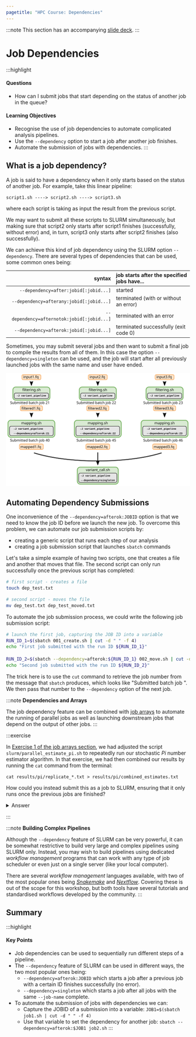 ```yaml
---
pagetitle: "HPC Course: Dependencies"
---
```


:::note
This section has an accompanying <a href="https://docs.google.com/presentation/d/1aanCBGFCpAgPfsrlYFP3QzdZOxXlySgYFuZk4Lbx6E4/edit?usp=sharing" target="_blank">slide deck</a>.
:::

# Job Dependencies

:::highlight
#### Questions

- How can I submit jobs that start depending on the status of another job in the queue?

#### Learning Objectives

- Recognise the use of job dependencies to automate complicated analysis pipelines. 
- Use the `--dependency` option to start a job after another job finishes. 
- Automate the submission of jobs with dependencies.
:::

## What is a job dependency?

A job is said to have a dependency when it only starts based on the status of another job. 
For example, take this linear pipeline: 

```
script1.sh ----> script2.sh ----> script3.sh
```

where each script is taking as input the result from the previous script.

We may want to submit all these scripts to SLURM simultaneously, but making sure that script2 only starts after script1 finishes (successfully, without error) and, in turn, script3 only starts after script2 finishes (also successfully). 

We can achieve this kind of job dependency using the SLURM option `--dependency`. 
There are several types of dependencies that can be used, some common ones being: 

| syntax | job starts after the specified jobs have... |
| -: | :- |
| `--dependency=after:jobid[:jobid...]` | started |
| `--dependency=afterany:jobid[:jobid...]` | terminated (with or without an error) | 
| `--dependency=afternotok:jobid[:jobid...]` | terminated with an error |
| `--dependency=afterok:jobid[:jobid...]` | terminated successfully (exit code 0) |

Sometimes, you may submit several jobs and then want to submit a final job to compile the results from all of them. 
In this case the option `--dependency=singleton` can be used, and the job will start after all previously launched jobs with the same name and user have ended. 

![Example of a pipeline using job dependencies. Each of the first steps of the pipeline (`filtering.sh`) have no dependencies. The second steps of the pipeline (`mapping.sh`) each have a dependency from the previous job; in this case the `--dependency=afterok:JOBID` option is used with `sbatch`. The final step of the pipeline (`variant_call.sh`) depends on all the previous steps being completed; in this case the `--dependency=singleton` is used, which will only start this job when all other jobs with the same name (`-J variant_pipeline`) complete.](images/dependencies.svg)


## Automating Dependency Submissions

One inconvenience of the `--dependency=afterok:JOBID` option is that we need to know the job ID before we launch the new job. 
To overcome this problem, we can automate our job submission scripts by: 

- creating a generic script that runs each step of our analysis
- creating a job submission script that launches `sbatch` commands

Let's take a simple example of having two scripts, one that creates a file and another that moves that file. 
The second script can only run successfully once the previous script has completed:

```bash
# first script - creates a file
touch dep_test.txt
```

```bash
# second script - moves the file
mv dep_test.txt dep_test_moved.txt
```

To automate the job submission process, we could write the following job submission script: 

```bash
# launch the first job, capturing the JOB ID into a variable
RUN_ID_1=$(sbatch 001_create.sh | cut -d " " -f 4)
echo "First job submitted with the run ID ${RUN_ID_1}"

RUN_ID_2=$(sbatch --dependency=afterok:${RUN_ID_1} 002_move.sh | cut -d " " -f 4)
echo "Second job submitted with the run ID ${RUN_ID_2}"
```

The trick here is to use the `cut` command to retrieve the job number from the message that `sbatch` produces, which looks like "Submitted batch job <ID>".
We then pass that number to the `--dependency` option of the next job.


:::note
**Dependencies and Arrays**

The job dependency feature can be combined with [job arrays](05-job_arrays.html) to automate the running of parallel jobs as well as launching downstream jobs that depend on the output of other jobs.
:::

:::exercise

In [Exercise 1 of the job arrays section](05-job_arrays.html#Job_Arrays), we had adjusted the script `slurm/parallel_estimate_pi.sh` to repeatedly run our stochastic _Pi_ number estimator algorithm. 
In that exercise, we had then combined our results by running the `cat` command from the terminal:

```console
cat results/pi/replicate_*.txt > results/pi/combined_estimates.txt
```

How could you instead submit this as a job to SLURM, ensuring that it only runs once the previous jobs are finished?

<details><summary>Answer</summary>

There are two ways to do this: using `singleton` or `afterok` dependencies. 

----

**Using the `singleton` option**

For this solution, we first need to ensure that we give a job name to our first script `slurm/parallel_estimate_pi.sh` by adding `#SBATCH -J pi_simulations`, for example. 

Then, we could create a new submission script with the following:

```bash
#!/bin/bash
#SBATCH -p training  # name of the partition to run job on
#SBATCH -D /scratch/FIXME/hpc_workshop
#SBATCH -o logs/combine_pi_results.log
#SBATCH -c 1        # number of CPUs. Default: 1
#SBATCH --mem=1G    # RAM memory. Default: 1G
#SBATCH -t 00:10:00 # time for the job HH:MM:SS. Default: 1 min
#SBATCH -J pi_simulations
#SBATCH --dependency=singleton

cat results/pi/replicate_*.txt > results/pi/combined_estimates.txt
```

The two key SBATCH options are `-J pi_simulations` (which would match the job name with the one from the previous script) and `--dependency=singleton` (which will only run the job once all jobs with that same name complete).

----

**Using the `afterok` option**

In this case, we would need to capture the JOBID of the first job and then launch the second job using that ID as its dependency. 

Let's say that the script to combine the results was called `combine_pi.sh`, with the following code: 

```bash
#!/bin/bash
#SBATCH -p training  # name of the partition to run job on
#SBATCH -D /scratch/FIXME/hpc_workshop
#SBATCH -o logs/combine_pi_results.log
#SBATCH -c 1        # number of CPUs. Default: 1
#SBATCH --mem=1G    # RAM memory. Default: 1G
#SBATCH -t 00:10:00 # time for the job HH:MM:SS. Default: 1 min

cat results/pi/replicate_*.txt > results/pi/combined_estimates.txt
```

Note that we do not specify the `--dependency` option within the script.
Instead, we can specify it in a separate command where we capture the JOBID of the first job and then use that for the second job:

```bash
# launch the first job - capture the JOB ID into a variable
JOB1=$(sbatch slurm/parallel_estimate_pi.sh | cut -d " " -f 4)

# launch the second job
sbatch  --dependency=afterok:$JOB1  slurm/combine_pi.sh
```

It is also worth noting that, in this case, the first job submits a series of sub-jobs using arrays. 
But all we need to do is use the main JOBID as the dependency, and this will ensure that it only starts when _all_ the job arrays have completed. 

</details>

:::

:::note
**Building Complex Pipelines**

Although the `--dependency` feature of SLURM can be very powerful, it can be somewhat restrictive to build very large and complex pipelines using SLURM only. 
Instead, you may wish to build pipelines using dedicated _workflow management_ programs that can work with any type of job scheduler or even just on a single server (like your local computer). 

There are several _workflow management_ languages available, with two of the most popular ones being [_Snakemake_](https://snakemake.readthedocs.io/en/stable/) and [_Nextflow_](https://www.nextflow.io/).
Covering these is out of the scope for this workshop, but both tools have several tutorials and standardised workflows developed by the community. 
:::

## Summary

:::highlight
#### Key Points

- Job dependencies can be used to sequentially run different steps of a pipeline.
- The `--dependency` feature of SLURM can be used in different ways, the two most popular ones being: 
  - `--dependency=afterok:JOBID` which starts a job after a previous job with a certain ID finishes successfully (no error).
  - `--dependency=singleton` which starts a job after all jobs with the same `--job-name` complete.
- To automate the submission of jobs with dependencies we can:
  - Capture the JOBID of a submission into a variable: `JOB1=$(sbatch job1.sh | cut -d " " -f 4)`
  - Use that variable to set the dependency for another job: `sbatch --dependency=afterok:$JOB1 job2.sh`
:::
